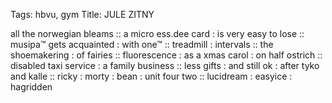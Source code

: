 Tags: hbvu, gym
Title: JULE ZITNY
  
all the norwegian bleams :: a micro ess.dee card : is very easy to lose :: musipa™ gets acquainted : with one™ :: treadmill : intervals :: the shoemakering : of fairies :: fluorescence : as a xmas carol : on half ostrich :: disabled taxi service : a family business :: less gifts : and still ok : after tyko and kalle :: ricky : morty : bean : unit four two :: lucidream : easyice : hagridden